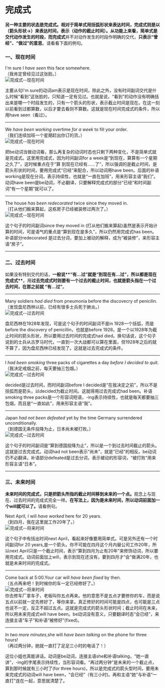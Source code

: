 # 完成式

<b>另一种主要的状态是完成式。相对于**简单式**用**括弧形状**来表达时间，**完成式**则是**以（箭头形状→）**来表达时间，**表示（动作的截止时间）**。</b>从功能上来看，**简单式是交代动作发生的时段**，而**完成式**并不对动作发生的时段作明确的交代，**只表示“曾经”、“做过”的意思**。请看看下面的例句。


### 一、现在时间



>  
I'm sure I <em>have seen</em> this face somewhere.  
（我肯定曾经见过这张脸。）  
![完成式--现在时间](http://ww2.sinaimg.cn/large/92c4e634gw1f17fae9jxfj20ax03xwed.jpg)  

主要从句I'm sure的动词am表示是现在时间，除此之外，没有时间副词交代是什么时候“看到”这张脸的，只知道一定有见过。也就是说，“看到”的动作没有明确括出来是哪一个时段发生的，只有一个箭头的形状，表示截止时间是现在。在这一刻以前看到过都算数，以后才要去看则不算数。这就是现在时间完成式的条件，所以用have seen（看过）。  

----
>  
We <em>have been working</em> overtime <em>for a week</em> to fill your order.  
（我们连续加班一个星期赶出你订的货。）  
![完成式--现在时间](http://ww4.sinaimg.cn/large/92c4e634gw1f17fgmk8iqj20ah045q2u.jpg)   

把be动词当做动词看，那么再复杂的动词时态也只剩下两种变化，不是简单式就是完成式。这里用完成式，因为时间副词for a week是“到现在，算算有一个星期之久了”，这时候重点在于“算 到现在已经有……了”，所以强调的是截止时间，是箭头形状的时间，要用完成式“已经”来配合，所以动词用have been。后面的补语working是现在分词，表示持续性，也就是“一直在加班”，用来形容主语“我们”。动词have been是be动词，不必翻译，只要解释完成式的部分“已经”和时间副词“有一个星期”就可以了。  

----
>  
The house <em>has been redecorated</em> twice since they moved in.  
（打从他们搬来算起，这栋房子已经被装修过两次了。）  
![完成式--现在时间](http://ww4.sinaimg.cn/large/92c4e634gw1f17fk2n7uuj20b5048mx2.jpg)  

这个句子的时间副词since they moved in (打从他们搬来算起)虽然是表示开始计算的时间，可是语气的重点是“算到现在是多久”，所以仍然用完成式has been。补语部分redecorated 是过去分词，要加上被动的解释，成为“被装修”，来形容主语“房子”。

----


### 二、过去时间



如果没有特别交代的话，<b>一般说**“有…过”就是“到现在有…过”**，所以**都是现在完成式**</b>。用<b>过去完成式时则要有一个过去的截止时间，也就是**箭头指在一个过去时间**，在那之前就 **“有…过”**</b>。

----
>  
Many soldiers <em>had died</em> from pneumonia before the discovecry of
penicilin.  
（发现盘尼西林以前，已经有很多士兵死于肺炎。）  
![完成式--过去时间](http://ww2.sinaimg.cn/large/92c4e634gw1f17fpk052pj20bz05zwei.jpg)  

盘尼西林在1928年发现，可是这个句子的时间副词不是in 1928一个括弧，而是 before the discovery of penicillin，也就是before 1928，是一个以1928年为截止时间的箭头形状，所以要用过去时间的完成式had died。换句话说，这个句子说到的士兵从古罗马时代，一直到一次大战都可以算在里面，但1928年之后的就不算了，因为盘尼西林已经发现了。这就是过去完成式的条件。

----
>  
I <em>had been smoking</em> three packs of cigarettes a day <em>before I decided
to quit</em>.  
（我决定戒烟之前，每天要抽三包烟。）  
![完成式--过去时间](http://ww4.sinaimg.cn/large/92c4e634gw1f17fslfr4uj20c205m749.jpg)   

decided是过去时间，而时间副词before I decided是“在我决定之前”，所以不是括弧而是箭头，以decided为截止时间。这就得用过去完成式had been。补语smoking three packs是一个形容词短语，-ing表示持续性，也就是每天都要抽三包烟，而且是“一直如此”，用来形容主语“我”。

----
>  
Japan <em>had not been defeated</em> yet by the time Germany surrendered
unconditionally.  
（到德国无条件投降为止，日本尚未被打败。）  
![完成式--过去时间](http://ww2.sinaimg.cn/large/92c4e634gw1f17fuqenyij20bm05tglo.jpg)  

这个句子的时间副词是“算到德国投降为止”，所以是一个到过去时间截止的箭头。这就是过去完成式。动词had not been表示“尚未”，就是“已经”的相反。be动词仍不必翻译。补语部分defeated是过去分词，表示被动的形容词，“被打败”用来形容主语“日本”。

----


### 三、未来时间



<b>**未来时间的完成式**，只是**把箭头所指的截止时间移到未来的一个点**。</b>观念上与现在、过去时间的完成式完全一样。<b>在写法上，因为是未来时间，所以动词前面加一个will就可以了。</b>请看例句。

>  
Next April, I will <em>have worked</em> here for 20 years.  
（到四月，我在这里就工作20年了。）  
![完成式--将来时间](http://ww3.sinaimg.cn/large/92c4e634gw1f17fy39hboj20ca06ldfv.jpg)  

这个句子中有括出时间next April，看起来好像要用简单式。可是另外还有一个时间副词for 20 years,是一个箭头。你不可能在四月这个月内替公司工作20年，所以next April只是一个截止时间，表示“算到四月为止有20年”来修饰动词，所以要用完成式。动词前面加上will，表示到现在还没有，要到四月才“会”做满20年，也就是未来时间的完成式。

----
>  
Come back at 5:00.Your car will <em>have been fixed</em> by then.  
（五点再来吧！到时候你的车一定已经修好了。）  
![完成式--将来时间](http://ww2.sinaimg.cn/large/92c4e634gw1f17g19dmx1j20c9066aa1.jpg)   
你去修车厂拿车子，老板叫你五点再来。他的意思不是五点才要修你的车，而是说五点以前就一定先修好了，等你来拿。真正修好的时间可能是四点，也可能是三点也说不一定，反正不超过五点。这就是完成式的箭头形状时间；截止时间在未来，所以用未来完成式will have been。be动词没有意义，只要翻译时态“会已经”，来连接主语“车子”和补语“被修好”(fixed)。

----
>  
<em>In two more minutes</em>,she will <em>have been talking</em> on the phone for
three hours!  
（再过两分钟，她就一直打了足足三小时的电话了！）  

这位小姐也真能讲话。动词是be动词，连接主语she和补语talking，“她一直讲”，-ing的字尾表示持续性，当形容词看。“再过两分钟”是未来的一个截止点，算到那时候就有三小时了(for three hours)，所以是完成式的箭头型时间，要用未来完成式的动词will have been，“会已经”（有三小时)。再和主语“她”与补语“一直打”连在一起，意思就清楚了。
